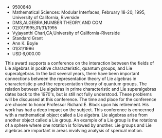 
* 9500848
* Mathematical Sciences: Modular Interfaces, February 18-20, 1995, University of California, Riverside
* DMS,ALGEBRA,NUMBER THEORY,AND COM
* 02/01/1995,01/31/1995
* Vyjayanthi Chari,CA,University of California-Riverside
* Standard Grant
* Ann K. Boyle
* 01/31/1996
* USD 6,000.00

This award supports a conference on the interaction between the fields of Lie
algebras in positive characteristic, quantum groups, and Lie superalgebras. In
the last several years, there have been important connections between the
representation theory of Lie algebras in characteristic p and the representation
theory of quantum groups. The relation between Lie algebras in prime
characteristic and Lie superalgebras dates back to the 1970's, but is still not
fully understood. These problems will be discussed at this conference. The time
and place for the conference are chosen to honor Professor Richard E. Block upon
his retirement. His work has had a deep impact on the subject. This conference
is concerned with a mathematical object called a Lie algebra. Lie algebras arise
from another object called a Lie group. An example of a Lie group is the
rotations of a sphere where one rotation is followed by another. Lie groups and
Lie algebras are important in areas involving analysis of sperical motion.

